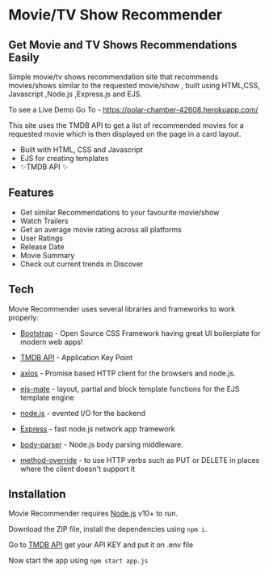 # Movie/TV Show Recommender
## Get Movie and TV Shows Recommendations Easily



Simple movie/tv shows recommendation site that recommends movies/shows similar to the requested movie/show , built using HTML,CSS, Javascript ,Node.js ,Express.js and EJS.

To see a Live Demo Go To - https://polar-chamber-42608.herokuapp.com/

This site uses the TMDB API to get a list of recommended movies for a requested movie which is then displayed on the page in a card layout.
- Built with HTML, CSS and Javascript
- EJS for creating templates
- ✨TMDB API ✨



## Features


- Get similar Recommendations to your favourite movie/show
- Watch Trailers
- Get an average movie rating across all platforms
- User Ratings
- Release Date
- Movie Summary
- Check out current trends in Discover




## Tech

Movie Recommender uses several libraries and frameworks to work properly:

- [Bootstrap] - Open Source CSS Framework having great UI boilerplate for modern web apps!
- [TMDB API] - Application Key Point 
- [axios] - Promise based HTTP client for the browsers and node.js.
- [ejs-mate] - layout, partial and block template functions for the EJS template engine
- [node.js] - evented I/O for the backend
- [Express] - fast node.js network app framework 
- [body-parser] - Node.js body parsing middleware.

- [method-override] - to use HTTP verbs such as PUT or DELETE in places where the client doesn't support it



## Installation

Movie Recommender requires [Node.js](https://nodejs.org/) v10+ to run.

Download the ZIP file, install the dependencies using ```npm i```.


Go to [TMDB API] get your API KEY and put it on .env file

Now start the app using ```npm start app.js```












[//]: # ()

   [TMDB API]: <https://developers.themoviedb.org/3>
   [axios]: <https://www.npmjs.com/package/axios>
   [body-parser]: <https://www.npmjs.com/package/body-parser>
  
   [ejs-mate]: <https://www.npmjs.com/package/ejs-mate>

   [node.js]: <http://nodejs.org>
   [Bootstrap]: <https://getbootstrap.com/>

   [express]: <http://expressjs.com>

   [method-override]: <https://www.npmjs.com/package/method-override>

  
